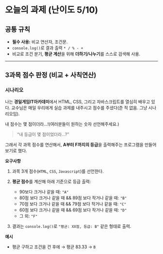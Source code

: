 # 오늘의 과제 (난이도 5/10)

## 공통 규칙

- **필수 사용:** 비교 연산자, 조건문.
- `console.log()`로 결과 출력
`* / % - +`
- 비교로 조건 분기, **평균 계산**을 위해 **더하기/나누기**를 스스로 검색해 사용.

---

## 3과목 점수 판정 (비교 + 사칙연산)


### 시나리오

나는 **경일게임IT아카데미**에서 HTML, CSS, 그리고 자바스크립트를 열심히 배우고 있다.
교수님은 매일 우리에게 실습 과제를 내주시고 점수를 주셨다(준 적 없음. 그냥 시나리오임).

내 점수는 몇 점이더라...!(여러분들이 원하는 숫자 선언해주세요.)

> “내 등급이 몇 점이었더라…?”

그래서 각 과목 점수를 연산해서, **A부터 F까지의 등급**을 출력해주는 프로그램을 만들어 보기로 했다.

**요구사항**

1. 과목 3개 점수(`HTML`, `CSS`, `Javascript`)를 선언한다.
2. **평균 점수**를 계산해 아래 기준으로 등급 출력:

   - 90보다 크거나 같을 때: `"A"`
   - 80점 보다 크거나 같을 때 && 89점 보다 작거나 같을 때: `"B"`
   - 70점 보다 크거나 같을 때 && 79점 보다 작거나 같을 때: `"C"`
   - 60점 보다 크거나 같을 때 && 69점 보다 작거나 같을 때: `"D"`
   - 그 외: `"F"`
3. 결과는 `console.log()`로 `"평균: XX점, 등급: B"` 같은 형태로 출력.

**예시**

- 평균 구하고 조건을 건 후에 → 평균 83.33 → `B`